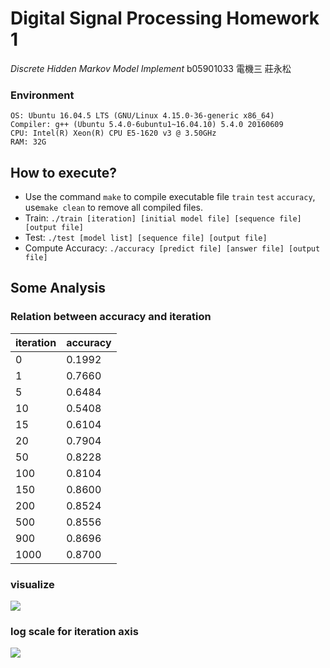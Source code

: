Digital Signal Processing Homework 1
===

_Discrete Hidden Markov Model Implement_ 
b05901033 電機三 莊永松

### Environment
```
OS: Ubuntu 16.04.5 LTS (GNU/Linux 4.15.0-36-generic x86_64)
Compiler: g++ (Ubuntu 5.4.0-6ubuntu1~16.04.10) 5.4.0 20160609
CPU: Intel(R) Xeon(R) CPU E5-1620 v3 @ 3.50GHz
RAM: 32G
```

## How to execute?

- Use the command `make` to compile executable file `train` `test` `accuracy`,  use`make clean` to remove all compiled files.
- Train: `./train [iteration] [initial model file] [sequence file] [output file]`
- Test: `./test [model list] [sequence file] [output file]`
- Compute Accuracy: `./accuracy [predict file] [answer file] [output file]`

## Some Analysis

### Relation between accuracy and iteration

| iteration | accuracy |
| --------- | -------- |
| 0 | 0.1992 |
| 1 | 0.7660 |
| 5 | 0.6484 |
| 10 | 0.5408 |
| 15 | 0.6104 |
| 20 | 0.7904 |
| 50 | 0.8228 |
| 100 | 0.8104 |
| 150 | 0.8600 |
| 200 | 0.8524 |
| 500 | 0.8556 |
| 900 | 0.8696 |
| 1000 | 0.8700 |

### visualize

![](https://i.imgur.com/VwCBrtb.png)

### log scale for iteration axis

![](https://i.imgur.com/pNTZtx1.png)
